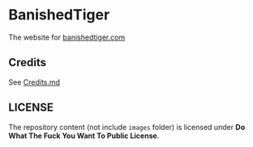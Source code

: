 # BanishedTiger

The website for [banishedtiger.com](https://banishedtiger.com)

## Credits

See [Credits.md](Credits.md)

## LICENSE
The repository content (not include `images` folder) is licensed under **Do What The Fuck You Want To Public License**.
